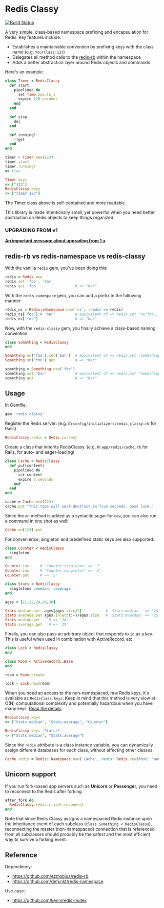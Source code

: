 # Redis Classy

[![Build Status](https://secure.travis-ci.org/kenn/redis-classy.png)](http://travis-ci.org/kenn/redis-classy)

A very simple, class-based namespace prefixing and encapsulation for Redis. Key features include:

- Establishes a maintainable convention by prefixing keys with the class name (e.g. `YourClass:123`)
- Delegates all method calls to the [redis-rb](https://github.com/redis/redis-rb) within the namespace
- Adds a better abstraction layer around Redis objects and commands

Here's an example:

```ruby
class Timer < RedisClassy
  def start
    pipelined do
      set Time.now.to_i
      expire 120.seconds
    end
  end

  def stop
    del
  end

  def running?
    !!get
  end
end

timer = Timer.new(123)
timer.start
timer.running?
=> true

Timer.keys
=> ["123"]
RedisClassy.keys
=> ["Timer:123"]
```

The Timer class above is self-contained and more readable.

This library is made intentionally small, yet powerful when you need better abstraction on Redis objects to keep things organized.

### UPGRADING FROM v1

[**An important message about upgrading from 1.x**](UPGRADING.md)


## redis-rb vs redis-namespace vs redis-classy

With the vanilla `redis` gem, you've been doing this:

```ruby
redis = Redis.new
redis.set 'foo', 'bar'
redis.get 'foo'                 # => "bar"
```

With the `redis-namespace` gem, you can add a prefix in the following manner:

```ruby
redis_ns = Redis::Namespace.new('ns', :redis => redis)
redis_ns['foo'] = 'bar'         # equivalent of => redis.set 'ns:foo', 'bar'
redis_ns['foo']                 # => "bar"
```

Now, with the `redis-classy` gem, you finally achieve a class-based naming convention:

```ruby
class Something < RedisClassy
end

Something.on('foo').set('bar')  # equivalent of => redis.set 'Something:foo', 'bar'
Something.on('foo').get         # => "bar"

something = Something.new('foo')
something.set 'bar'             # equivalent of => redis.set 'Something:foo', 'bar'
something.get                   # => "bar"
```

Usage
-----

In Gemfile:

```ruby
gem 'redis-classy'
```

Register the Redis server: (e.g. in `config/initializers/redis_classy.rb` for Rails)

```ruby
RedisClassy.redis = Redis.current
```

Create a class that inherits RedisClassy. (e.g. in `app/redis/cache.rb` for Rails, for auto- and eager-loading)

```ruby
class Cache < RedisClassy
  def put(content)
    pipelined do
      set content
      expire 5.seconds
    end
  end
end

cache = Cache.new(123)
cache.put "This tape will self-destruct in five seconds. Good luck."
```

Since the `on` method is added as a syntactic sugar for `new`, you can also run a command in one shot as well:

```ruby
Cache.on(123).put
```

For convenience, singleton and predefined static keys are also supported.

```ruby
class Counter < RedisClassy
  singleton
end

Counter.incr    # 'Counter:singleton' => '1'
Counter.incr    # 'Counter:singleton' => '2'
Counter.get     # => '2'
```

``` ruby
class Stats < RedisClassy
  singletons :median, :average
end

ages = [21,22,24,28,30]

Stats.median.set  ages[ages.size/2]           # 'Stats:median'  => '24'
Stats.average.set ages.inject(:+)/ages.size   # 'Stats:average' => '25'
Stats.median.get    # => '24'
Stats.average.get   # => '25'
```

Finally, you can also pass an arbitrary object that responds to `id` as a key. This is useful when used in combination with ActiveRecord, etc.

```ruby
class Lock < RedisClassy
end

class Room < ActiveRecord::Base
end

room = Room.create

lock = Lock.new(room)
```

When you need an access to the non-namespaced, raw Redis keys, it's available as `RedisClass.keys`. Keep in mind that this method is very slow at O(N) computational complexity and potentially hazardous when you have many keys. [Read the details](http://redis.io/commands/keys).

```ruby
RedisClassy.keys
=> ["Stats:median", "Stats:average", "Counter"]

RedisClassy.keys 'Stats:*'
=> ["Stats:median", "Stats:average"]
```

Since the `redis` attribute is a class instance variable, you can dynamically assign different databases for each class, without affecting other classes.

```ruby
Cache.redis = Redis::Namespace.new('Cache', redis: Redis.new(host: 'another.host'))
```

Unicorn support
---------------

If you run fork-based app servers such as **Unicorn** or **Passenger**, you need to reconnect to the Redis after forking.

```ruby
after_fork do
  RedisClassy.redis.client.reconnect
end
```

Note that since Redis Classy assigns a namespaced Redis instance upon the inheritance event of each subclass (`class Something < RedisClassy`), reconnecting the master (non-namespaced) connection that is referenced from all subclasses should probably be the safest and the most efficient way to survive a forking event.

Reference
---------

Dependency:

* <https://github.com/ezmobius/redis-rb>
* <https://github.com/defunkt/redis-namespace>

Use case:

* <https://github.com/kenn/redis-mutex>
